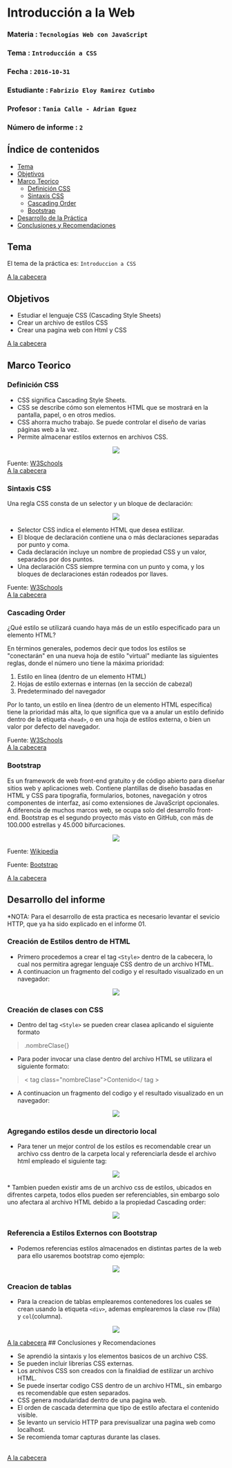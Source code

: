 # Introducción a la Web

### Materia : `Tecnologías Web con JavaScript`
### Tema : `Introducción a CSS` 
### Fecha : `2016-10-31`
### Estudiante : `Fabrizio Eloy Ramirez Cutimbo`
### Profesor : `Tania Calle - Adrian Eguez`
### Número de informe : `2`

<a name="cabecera"></a>

## Índice de contenidos

- <a href="#tema">Tema</a>
- <a href="#objetivos">Objetivos</a>
- <a href="#marco-teorico">Marco Teorico</a>
  * <a href="#defCSS">Definición CSS</a>
  * <a href="#sintaxis">Sintaxis CSS</a>  
  * <a href="#cascada">Cascading Order</a> 
  * <a href="#bootstrap">Bootstrap</a>
- <a href="#desarrollo">Desarrollo de la Práctica</a>
- <a href="#conclusiones">Conclusiones y Recomendaciones</a> 

<a name="tema"></a>

## Tema
El tema de la práctica es: `Introduccion a CSS`

<a href="#cabecera">A la cabecera</a>

<a name="objetivos"></a>
## Objetivos

- Estudiar el lenguaje CSS (Cascading Style Sheets)
- Crear un archivo de estilos CSS
- Crear una pagina web con Html y CSS

<a href="#cabecera">A la cabecera</a>
<a name="marco-teorico"></a>
## Marco Teorico

<a name="defCSS"></a>
### Definición CSS

* CSS significa Cascading Style Sheets.
* CSS se describe cómo son elementos HTML que se mostrará en la pantalla, papel, o en otros medios.
* CSS ahorra mucho trabajo. Se puede controlar el diseño de varias páginas web a la vez.
* Permite almacenar estilos externos en archivos CSS.

<p align="center">
<img src="http://desarrollolibre.net/public/download/empty/empty-con-otras-pseudo-class/css3.jpg">
</p>

Fuente: [W3Schools](http://www.w3schools.com/css/css_intro.asp)
<br>
<a href="#cabecera">A la cabecera</a>

<a name="sintaxis"></a>
### Sintaxis CSS

Una regla CSS consta de un selector y un bloque de declaración:

<p align="center">
<img src="http://www.w3schools.com/css/selector.gif">
</p>

* Selector CSS indica el elemento HTML que desea estilizar.
* El bloque de declaración contiene una o más declaraciones separadas por punto y coma.
* Cada declaración incluye un nombre de propiedad CSS y un valor, separados por dos puntos.
* Una declaración CSS siempre termina con un punto y coma, y los bloques de declaraciones están rodeados por llaves.

Fuente: [W3Schools](http://www.w3schools.com/css/css_intro.asp)
<br>
<a href="#cabecera">A la cabecera</a>

<a name="cascada"></a>
### Cascading Order

¿Qué estilo se utilizará cuando haya más de un estilo especificado para un elemento HTML?

En términos generales, podemos decir que todos los estilos se "conectarán" en una nueva hoja de estilo "virtual" mediante las siguientes reglas, donde el número uno tiene la máxima prioridad:

1. Estilo en línea (dentro de un elemento HTML)
2. Hojas de estilo externas e internas (en la sección de cabezal)
3. Predeterminado del navegador

Por lo tanto, un estilo en línea (dentro de un elemento HTML específica) tiene la prioridad más alta, lo que significa que va a anular un estilo definido dentro de la etiqueta `<head>`, o en una hoja de estilos externa, o bien un valor por defecto del navegador.

Fuente: [W3Schools](http://www.w3schools.com/css/css_intro.asp)
<br>
<a href="#cabecera">A la cabecera</a>

<a name="bootstrap"></a>
### Bootstrap

Es un framework de web front-end gratuito y de código abierto para diseñar sitios web y aplicaciones web. Contiene plantillas de diseño basadas en HTML y CSS para tipografía, formularios, botones, navegación y otros componentes de interfaz, así como extensiones de JavaScript opcionales. A diferencia de muchos marcos web, se ocupa solo del desarrollo front-end. Bootstrap es el segundo proyecto más visto en GitHub, con más de 100.000 estrellas y 45.000 bifurcaciones.
<p align="center">
<img src="https://upload.wikimedia.org/wikipedia/commons/thumb/e/ea/Boostrap_logo.svg/220px-Boostrap_logo.svg.png">
</p>

Fuente: [Wikipedia](https://en.wikipedia.org/wiki/Bootstrap) 

Fuente: [Bootstrap](http://getbootstrap.com/css/#overview)

<a href="#cabecera">A la cabecera</a>



<a name="desarrollo"></a>
## Desarrollo del informe
*NOTA: Para el desarrollo de esta practica es necesario levantar el sevicio HTTP, que ya ha sido explicado en el informe 01.

### Creación de Estilos dentro de HTML
* Primero procedemos a crear el tag `<Style>` dentro de la cabecera, lo cual nos permitira agregar lenguaje CSS dentro de un archivo HTML.
* A continuacion un fragmento del codigo y el resultado visualizado en un navegador:

<p align="center">
<img src="https://github.com/fabriram20/tec_web_js/blob/02-html/Informe/Graficos/CSSD01.png?raw=true">
</p>

### Creación de clases con CSS
* Dentro del tag `<Style>` se pueden crear clasea aplicando el siguiente formato
> .nombreClase{}

* Para poder invocar una clase dentro del archivo HTML se utilizara el siguiente formato:
> < tag class="nombreClase">Contenido</ tag >

* A continuacion un fragmento del codigo y el resultado visualizado en un navegador:
<p align="center">
<img src="https://github.com/fabriram20/tec_web_js/blob/02-html/Informe/Graficos/CSSD02.png?raw=true">
</p>

### Agregando estilos desde un directorio local
* Para tener un mejor control de los estilos es recomendable crear un archivo css dentro de la carpeta local y referenciarla desde el archivo html empleado el siguiente tag:
<p align="center">
<img src="https://github.com/fabriram20/tec_web_js/blob/02-html/Informe/Graficos/CSSD03.png?raw=true">
</p>
* Tambien pueden existir ams de un archivo css de estilos, ubicados en difrentes carpeta, todos ellos pueden ser referenciables, sin embargo solo uno afectara al archivo HTML debido a la propiedad Cascading order:
<p align="center">
<img src="https://github.com/fabriram20/tec_web_js/blob/02-html/Informe/Graficos/CSSD04.png?raw=true">
</p>

### Referencia a Estilos Externos con Bootstrap

* Podemos referencias estilos almacenados en distintas partes de la web para ello usaremos bootstrap como ejemplo:
<p align="center">
<img src="https://github.com/fabriram20/tec_web_js/blob/02-html/Informe/Graficos/CSSD05.png?raw=true">
</p>

### Creacion de tablas

* Para la creacion de tablas emplearemos contenedores los cuales se crean usando la etiqueta `<div>`, ademas emplearemos la clase `row` (fila) y `col`(columna).

<p align="center">
<img src="https://github.com/fabriram20/tec_web_js/blob/02-html/Informe/Graficos/CSSD06.png?raw=true">
</p>
<a href="#cabecera">A la cabecera</a>
<a name="conclusiones"></a>
## Conclusiones y Recomendaciones

- Se aprendió la sintaxis y los elementos  basicos de un archivo CSS.
- Se pueden incluir librerias CSS externas.
- Los archivos CSS son creados con la finaldiad de estilizar un archivo HTML.
- Se puede insertar codigo CSS dentro de un archivo HTML, sin embargo es recomendable que esten separados.
- CSS genera modularidad dentro de una pagina web.
- El orden de cascada determina que tipo de estilo afectara el contenido visible.
- Se levanto un servicio HTTP para previsualizar una pagina web como localhost.
- Se recomienda tomar capturas durante las clases.


<br>
<a href="#cabecera">A la cabecera</a>